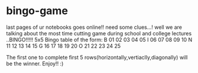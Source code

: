 # bingo-game
last pages of ur notebooks goes online!!
need some clues...!
well we are talking about the most time cutting game during school and college lectures ..BINGO!!!!!
5x5 Bingo table of the form:
B  01 02 03 04 05
I  06 07 08 09 10
N  11 12 13 14 15
G  16 17 18 19 20
O  21 22 23 24 25

   The first one to complete first 5 rows(horizontally,vertiaclly,diagonally) will be the winner.
   Enjoy!! :)
